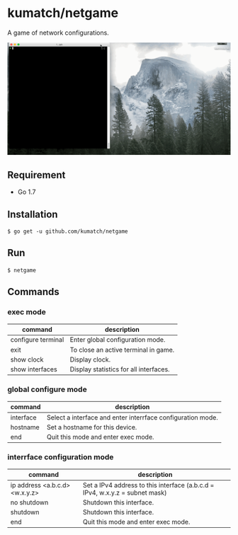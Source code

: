# kumatch/netgame

A game of network configurations.

![n1.gif](./n1.gif)



## Requirement

* Go 1.7


## Installation

```
$ go get -u github.com/kumatch/netgame
```

## Run

```
$ netgame
```


## Commands

### exec mode

command | description
---- | ----
configure terminal | Enter global configuration mode.
exit | To close an active terminal in game.
show clock | Display clock.
show interfaces | Display statistics for all interfaces.


### global configure mode

command | description
---- | ----
interface <name> | Select a interface and enter interrface configuration mode.
hostname <name> | Set a hostname for this device.
end | Quit this mode and enter exec mode.


### interrface configuration mode

command | description
---- | ----
ip address <a.b.c.d> <w.x.y.z> | Set a IPv4 address to this interface (a.b.c.d = IPv4, w.x.y.z = subnet mask)
no shutdown | Shutdown this interface.
shutdown | Shutdown this interface.
end | Quit this mode and enter exec mode.

